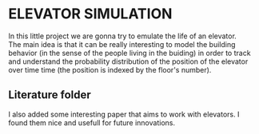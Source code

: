 # ELEVATOR SIMULATION

In this little project we are gonna try to emulate the life of an elevator.\
The main idea is that it can be really interesting to model the building behavior (in the sense of the people living in the buiding) in order to track and understand the probability distribution of the position of the elevator over time time (the position is indexed by the floor's number).

## Literature folder

I also added some interesting paper that aims to work with elevators. I found them nice and usefull for future innovations.
